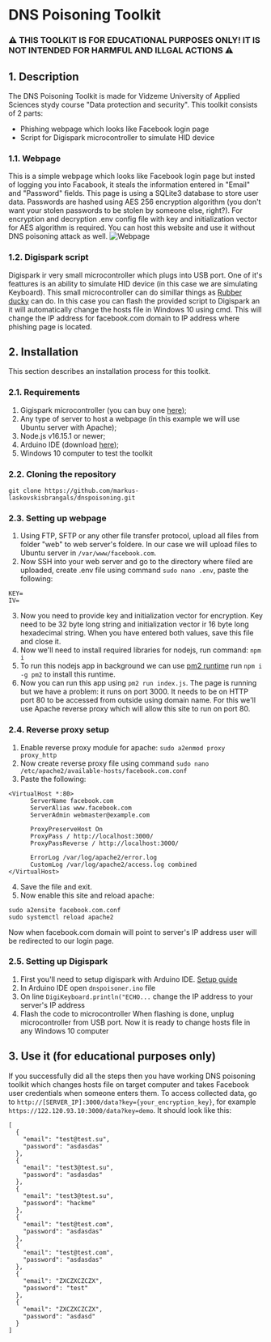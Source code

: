 # DNS Poisoning Toolkit

### ⚠ THIS TOOLKIT IS FOR EDUCATIONAL PURPOSES ONLY! IT IS NOT INTENDED FOR HARMFUL AND ILLGAL ACTIONS ⚠

## 1. Description
The DNS Poisoning Toolkit is made for Vidzeme University of Applied Sciences stydy course "Data protection and security". This toolkit consists of 2 parts:
* Phishing webpage which looks like Facebook login page
* Script for Digispark microcontroller to simulate HID device

### 1.1. Webpage
This is a simple webpage which looks like Facebook login page but insted of logging you into Facabook, it steals the information entered in "Email" and "Password" fields. This page is using a SQLite3 database to store user data. Passwords are hashed using AES 256 encryption algorithm (you don't want your stolen passwords to be stolen by someone else, right?). For encryption and decryption .env config file with key and initialization vector for AES algorithm is required. You can host this website and use it without DNS poisoning attack as well.
![Webpage](https://cdn.discordapp.com/attachments/515237597145071678/1120607062087438367/image.png)

### 1.2. Digispark script
Digispark ir very small microcontroller which plugs into USB port. One of it's feattures is an ability to simulate HID device (in this case we are simulating Keyboard). This small microcontroller can do simillar things as [Rubber ducky](https://shop.hak5.org/products/usb-rubber-ducky) can do. In this case you can flash the provided script to Digispark an it will automatically change the hosts file in Windows 10 using cmd. This will change the IP address for facebook.com domain to IP address where phishing page is located.

## 2. Installation
This section describes an installation process for this toolkit.

### 2.1. Requirements
1. Gigispark microcontroller (you can buy one [here](https://tinyurl.com/3bbbznwv));
2. Any type of server to host a webpage (in this example we will use Ubuntu server with Apache);
3. Node.js v16.15.1 or newer;
4. Arduino IDE (download [here](https://www.arduino.cc/en/software));
5. Windows 10 computer to test the toolkit

### 2.2. Cloning the repository
```git clone https://github.com/markus-laskovskisbrangals/dnspoisoning.git```

### 2.3. Setting up webpage
1. Using FTP, SFTP or any other file transfer protocol, upload all files from folder "web" to web server's foldere. In our case we will upload files to Ubuntu server in `/var/www/facebook.com`.
2. Now SSH into your web server and go to the directory where filed are uploaded, create .env file using command `sudo nano .env`, paste the following:
```
KEY=
IV=
```
3. Now you need to provide key and initialization vector for encryption. Key need to be 32 byte long string and initialization vector ir 16 byte long hexadecimal string. When you have entered both values, save this file and close it.
4. Now we'll need to install required libraries for nodejs, run command:
```npm i```
5. To run this nodejs app in background we can use [pm2 runtime](https://pm2.io/docs/runtime/overview/) run `npm i -g pm2` to install this runtime.
6. Now you can run this app using `pm2 run index.js`.
The page is running but we have a problem: it runs on port 3000. It needs to be on HTTP port 80 to be accessed from outside using domain name. For this we'll use Apache reverse proxy which will allow this site to run on port 80.

### 2.4. Reverse proxy setup
1. Enable reverse proxy module for apache:
```sudo a2enmod proxy proxy_http ```
2. Now create reverse proxy file using command `sudo nano /etc/apache2/available-hosts/facebook.com.conf`
3. Paste the following:
```
<VirtualHost *:80>
      ServerName facebook.com
      ServerAlias www.facebook.com
      ServerAdmin webmaster@example.com
 
      ProxyPreserveHost On
      ProxyPass / http://localhost:3000/
      ProxyPassReverse / http://localhost:3000/
 
      ErrorLog /var/log/apache2/error.log
      CustomLog /var/log/apache2/access.log combined
</VirtualHost>
```
4. Save the file and exit.
5. Now enable this site and reload apache:
```
sudo a2ensite facebook.com.conf
sudo systemctl reload apache2
```
Now when facebook.com domain will point to server's IP address user will be redirected to our login page.

### 2.5. Setting up Digispark
1. First you'll need to setup digispark with Arduino IDE. [Setup guide](https://startingelectronics.org/tutorials/arduino/digispark/digispark-windows-setup/)
2. In Arduino IDE open `dnspoisoner.ino` file
3. On line `DigiKeyboard.println("ECHO...` change the IP address to your server's IP address
4. Flash the code to microcontroller
When flashing is done, unplug microcontroller from USB port. Now it is ready to change hosts file in any Windows 10 computer

## 3. Use it (for educational purposes only)
If you successfully did all the steps then you have working DNS poisoning toolkit which changes hosts file on target computer and takes Facebook user credentials when someone enters them. To access collected data, go to `http://[SERVER_IP]:3000/data?key={your_encryption_key}`, for example `https://122.120.93.10:3000/data?key=demo`. It should look like this:
```
[
  {
    "email": "test@test.su",
    "password": "asdasdas"
  },
  {
    "email": "test3@test.su",
    "password": "asdasdas"
  },
  {
    "email": "test3@test.su",
    "password": "hackme"
  },
  {
    "email": "test@test.com",
    "password": "asdasdas"
  },
  {
    "email": "test@test.com",
    "password": "asdasdas"
  },
  {
    "email": "ZXCZXCZCZX",
    "password": "test"
  },
  {
    "email": "ZXCZXCZCZX",
    "password": "asdasd"
  }
]
```
